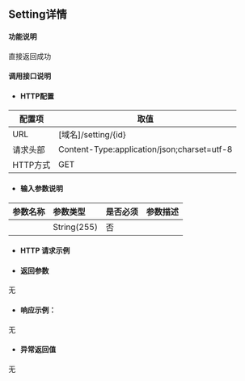 ## Setting详情

#### 功能说明

直接返回成功



#### 调用接口说明

* #### HTTP配置

| 配置项 | 取值 |
| --- | --- |
| URL | \[域名\]/setting/{id}|
| 请求头部 | Content-Type:application/json;charset=utf-8 |
| HTTP方式 | GET |

* #### 输入参数说明

| 参数名称 | 参数类型 | 是否必须 | 参数描述 |
| :--- | :--- | :--- | :--- |
| | String\(255\) | 否 | |


* #### HTTP 请求示例


* #### 返回参数

无


* #### 响应示例：

无

* #### 异常返回值

无



